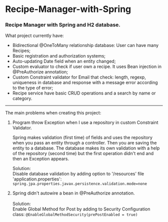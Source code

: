 # Recipe-Manager-with-Spring

<h3>Recipe Manager with Spring and H2 database.</h3>
What project currently have:

 - Bidirectional @OneToMany relationship database: User can have many Recipes;
 - Basic registration and authorization systems;
 - Auto-updating Date field when an entity changed;
 - Custom evaluator to check if user own a recipe. It uses Bean injection in @PreAuthorize annotation;
 - Custom Constraint validator for Email that check: length, regexp, uniqueness in database and response with a message error according to the type of error;
 - Recipe service have basic CRUD operations and a search by name or category.
<hr>
 
The main problems when creating this project:
<ol>
 <li>Program throw Exception when I use a repository in custom Constraint Validator.</li>
<p>Spring makes validation (first time) of fields and uses the repository when you pass an entity through a controller. 
Then you are saving the entity to a database. The database makes its own validation with 
a help of the repository (second time) but the first operation didn't end and then an Exception appears.</p>
Solution:<br>
Disable database validation by adding option to '/resources' file 'application.properties':
<code>spring.jpa.properties.javax.persistence.validation.mode=none</code>
<p>
 <li>Spring didn't autowire a bean in @PreAuthorize annotation.</li> 
<br>
Solution:<br>
Enable Global Method for Post by adding to Security Configuration class:
<code>@EnableGlobalMethodSecurity(prePostEnabled = true)</code>
</ol>
